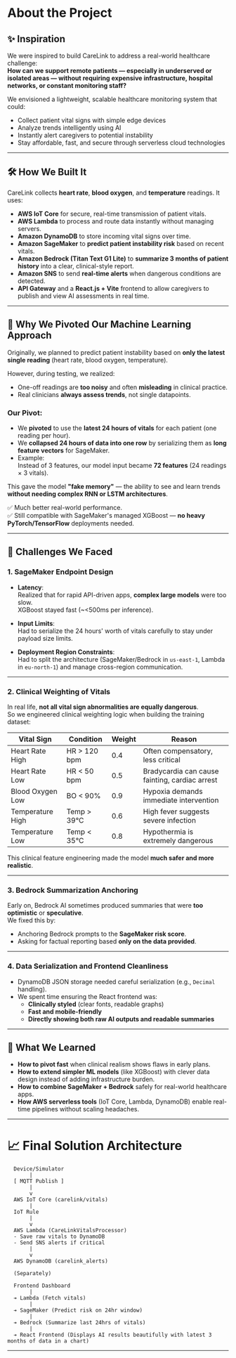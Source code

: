 # About the Project

## ✨ Inspiration

We were inspired to build CareLink to address a real-world healthcare challenge:  
**How can we support remote patients — especially in underserved or isolated areas — without requiring expensive infrastructure, hospital networks, or constant monitoring staff?**

We envisioned a lightweight, scalable healthcare monitoring system that could:
- Collect patient vital signs with simple edge devices
- Analyze trends intelligently using AI
- Instantly alert caregivers to potential instability
- Stay affordable, fast, and secure through serverless cloud technologies

---

## 🛠️ How We Built It

CareLink collects **heart rate**, **blood oxygen**, and **temperature** readings. It uses:
- **AWS IoT Core** for secure, real-time transmission of patient vitals.
- **AWS Lambda** to process and route data instantly without managing servers.
- **Amazon DynamoDB** to store incoming vital signs over time.
- **Amazon SageMaker** to **predict patient instability risk** based on recent vitals.
- **Amazon Bedrock (Titan Text G1 Lite)** to **summarize 3 months of patient history** into a clear, clinical-style report.
- **Amazon SNS** to send **real-time alerts** when dangerous conditions are detected.
- **API Gateway** and a **React.js + Vite** frontend to allow caregivers to publish and view AI assessments in real time.

---

## 🔄 Why We Pivoted Our Machine Learning Approach

Originally, we planned to predict patient instability based on **only the latest single reading** (heart rate, blood oxygen, temperature).

However, during testing, we realized:
- One-off readings are **too noisy** and often **misleading** in clinical practice.
- Real clinicians **always assess trends**, not single datapoints.

### Our Pivot:
- We **pivoted** to use the **latest 24 hours of vitals** for each patient (one reading per hour).
- We **collapsed 24 hours of data into one row** by serializing them as **long feature vectors** for SageMaker.
- Example:  
  Instead of 3 features, our model input became **72 features** (24 readings × 3 vitals).

This gave the model **"fake memory"** — the ability to see and learn trends **without needing complex RNN or LSTM architectures**.

✅ Much better real-world performance.  
✅ Still compatible with SageMaker's managed XGBoost — **no heavy PyTorch/TensorFlow** deployments needed.

---

## 🚧 Challenges We Faced

### 1. SageMaker Endpoint Design

- **Latency**:  
  Realized that for rapid API-driven apps, **complex large models** were too slow.  
  XGBoost stayed fast (~<500ms per inference).

- **Input Limits**:  
  Had to serialize the 24 hours' worth of vitals carefully to stay under payload size limits.

- **Deployment Region Constraints**:  
  Had to split the architecture (SageMaker/Bedrock in `us-east-1`, Lambda in `eu-north-1`) and manage cross-region communication.

---

### 2. Clinical Weighting of Vitals

In real life, **not all vital sign abnormalities are equally dangerous**.  
So we engineered clinical weighting logic when building the training dataset:

| Vital Sign          | Condition        | Weight | Reason |
|---------------------|------------------|--------|--------|
| Heart Rate High     | HR > 120 bpm      | 0.4    | Often compensatory, less critical |
| Heart Rate Low      | HR < 50 bpm       | 0.5    | Bradycardia can cause fainting, cardiac arrest |
| Blood Oxygen Low    | BO < 90%          | 0.9    | Hypoxia demands immediate intervention |
| Temperature High    | Temp > 39°C       | 0.6    | High fever suggests severe infection |
| Temperature Low     | Temp < 35°C       | 0.8    | Hypothermia is extremely dangerous |

This clinical feature engineering made the model **much safer and more realistic**.

---

### 3. Bedrock Summarization Anchoring

Early on, Bedrock AI sometimes produced summaries that were **too optimistic** or **speculative**.  
We fixed this by:
- Anchoring Bedrock prompts to the **SageMaker risk score**.
- Asking for factual reporting based **only on the data provided**.

---

### 4. Data Serialization and Frontend Cleanliness

- DynamoDB JSON storage needed careful serialization (e.g., `Decimal` handling).
- We spent time ensuring the React frontend was:
  - **Clinically styled** (clear fonts, readable graphs)
  - **Fast and mobile-friendly**
  - **Directly showing both raw AI outputs and readable summaries**

---

## 🧠 What We Learned

- **How to pivot fast** when clinical realism shows flaws in early plans.
- **How to extend simpler ML models** (like XGBoost) with clever data design instead of adding infrastructure burden.
- **How to combine SageMaker + Bedrock** safely for real-world healthcare apps.
- **How AWS serverless tools** (IoT Core, Lambda, DynamoDB) enable real-time pipelines without scaling headaches.

---

# 📈 Final Solution Architecture

```
  Device/Simulator
       |
  [ MQTT Publish ]
       |
       v
  AWS IoT Core (carelink/vitals)
       |
  IoT Rule
       |
       v
  AWS Lambda (CareLinkVitalsProcessor)
  - Save raw vitals to DynamoDB
  - Send SNS alerts if critical
       |
       v
  AWS DynamoDB (carelink_alerts)

  (Separately)

  Frontend Dashboard
       |
  ➔ Lambda (Fetch vitals)
       |
  ➔ SageMaker (Predict risk on 24hr window)
       |
  ➔ Bedrock (Summarize last 24hrs of vitals)
       |
  ➔ React Frontend (Displays AI results beautifully with latest 3 months of data in a chart)
```

---